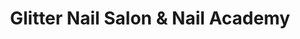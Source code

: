 ---
title: "Glitter Nail Salon & Nail Academy"
url: /oak-park/glitter-nail-salon-und-nail-academy/
shop: Kosmetik
---